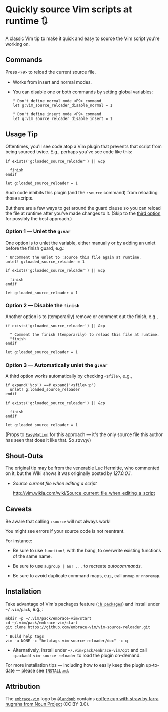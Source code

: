 # Quickly source Vim scripts at runtime 🔃

A classic Vim tip to make it quick and easy to source the Vim script
you're working on.

## Commands

Press `<F9>` to reload the current source file.

- Works from insert and normal modes.

- You can disable one or both commands by
  setting global variables:

  ```
  " Don't define normal mode <F9> command
  let g:vim_source_reloader_disable_normal = 1

  " Don't define insert mode <F9> command
  let g:vim_source_reloader_disable_insert = 1
  ```

## Usage Tip

Oftentimes, you'll see code atop a Vim plugin that prevents that
script from being sourced twice. E.g., perhaps you've see code like
this:

  ```
  if exists('g:loaded_source_reloader') || &cp

    finish
  endif

  let g:loaded_source_reloader = 1
  ```

Such code inhibits this plugin (and the `:source` command) from
reloading those scripts.

But there are a few ways to get around the guard clause so you can
reload the file at runtime after you've made changes to it. (Skip to
the [third option](#user-content-option-3--automatically-unlet-the-gvar)
for possibly the best approach.)

### Option 1 — Unlet the `g:var`

One option is to unlet the variable, either manually or by adding
an unlet before the finish guard, e.g.:

  ```
  " Uncomment the unlet to :source this file again at runtime.
  unlet! g:loaded_source_reloader = 1

  if exists('g:loaded_source_reloader') || &cp

    finish
  endif

  let g:loaded_source_reloader = 1
  ```

### Option 2 — Disable the `finish`

Another option is to (temporarily) remove or comment out the finish, e.g.,

  ```
  if exists('g:loaded_source_reloader') || &cp

    " Comment the finish (temporarily) to reload this file at runtime.
    "finish
  endif

  let g:loaded_source_reloader = 1
  ```

### Option 3 — Automatically unlet the `g:var`

A third option works automatically by checking `<sfile>`, e.g.,

  ```
  if expand('%:p') ==# expand('<sfile>:p')
    unlet! g:loaded_source_reloader
  endif

  if exists('g:loaded_source_reloader') || &cp

    finish
  endif

  let g:loaded_source_reloader = 1
  ```

(Props to [`EasyMotion`](https://github.com/easymotion/vim-easymotion)
for this approach — it's the only source file this author has seen
that does it like that. So *savvy!*)

## Shout-Outs

The original tip may be from the venerable Luc Hermitte, who commented
on it, but the Wiki shows it was originally posted by *127.0.0.1*.

- _Source current file when editing a script_

   http://vim.wikia.com/wiki/Source_current_file_when_editing_a_script

## Caveats

Be aware that calling `:source` will not always work!

You might see errors if your source code is not reentrant.

For instance:

- Be sure to use `function!`, with the bang, to overwrite existing
  functions of the same name.

- Be sure to use `augroup | au! ...` to recreate _autocommands_.

- Be sure to avoid duplicate command maps, e.g., call `unmap` or
  `nnoremap`.

## Installation

Take advantage of Vim's packages feature
([`:h packages`](https://vimhelp.org/repeat.txt.html#packages))
and install under `~/.vim/pack`, e.g.,:

  ```shell
  mkdir -p ~/.vim/pack/embrace-vim/start
  cd ~/.vim/pack/embrace-vim/start
  git clone https://github.com/embrace-vim/vim-source-reloader.git

  " Build help tags
  vim -u NONE -c "helptags vim-source-reloader/doc" -c q
  ```

- Alternatively, install under `~/.vim/pack/embrace-vim/opt` and call
  `:packadd vim-source-reloader` to load the plugin on-demand.

For more installation tips — including how to easily keep the
plugin up-to-date — please see [`INSTALL.md`](INSTALL.md).

## Attribution

The [`embrace-vim`][embrace-vim] logo by [`@landonb`][@landonb] contains
[coffee cup with straw by farra nugraha from Noun Project](https://thenounproject.com/icon/coffee-cup-with-straw-6961731/) (CC BY 3.0).

[embrace-vim]: https://github.com/embrace-vim
[@landonb]: https://github.com/landonb

